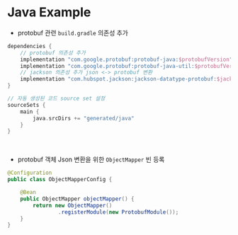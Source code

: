# Java Example

* protobuf 관련 `build.gradle` 의존성 추가

```groovy
dependencies {
    // protobuf 의존성 추가
    implementation "com.google.protobuf:protobuf-java:$protobufVersion"
    implementation "com.google.protobuf:protobuf-java-util:$protobufVersion"
    // jackson 의존성 추가 json <-> protobuf 변환
    implementation "com.hubspot.jackson:jackson-datatype-protobuf:$jacksonProtobufVersion"
}

// 자동 생성된 코드 source set 설정
sourceSets {
    main {
        java.srcDirs += "generated/java"
    }
}
```

<br>

* protobuf 객체 Json 변환을 위한 `ObjectMapper` 빈 등록

```java
@Configuration
public class ObjectMapperConfig {

    @Bean
    public ObjectMapper objectMapper() {
        return new ObjectMapper()
                .registerModule(new ProtobufModule());
    }
}
```